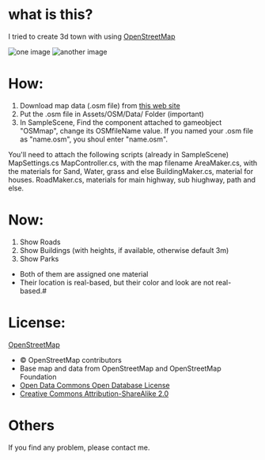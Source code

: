 # what is this?
I tried to create 3d town with using [OpenStreetMap](https://wiki.openstreetmap.org/wiki/Main_Page)

![one image](8F5308E0-978E-42EE-BF78-81F121E8EFD1_1_201_a.jpeg)
![another image](4E73427C-9B97-4AF6-87D6-A1392351DA3B.jpeg)


# How:
1. Download map data (.osm file) from [this web site](https://www.openstreetmap.org/)
2. Put the .osm file in Assets/OSM/Data/ Folder (important)
3. In SampleScene, Find the component <MapController> attached to gameobject "OSMmap", change its OSMfileName value. If you named your .osm file as "name.osm", you shoul enter "name.osm". 

You'll need to attach the following scripts (already in SampleScene)
MapSettings.cs
MapController.cs, with the map filename
AreaMaker.cs, with the materials for Sand, Water, grass and else
BuildingMaker.cs, material for houses.
RoadMaker.cs, materials for main highway, sub hiughway, path and else.



# Now:
1. Show Roads
2. Show Buildings (with heights, if available, otherwise default 3m)
3. Show Parks

- Both of them are assigned one material
- Their location is real-based, but their color and look are not real-based.# 

# License: 
[OpenStreetMap](https://www.openstreetmap.org/copyright/)
- © OpenStreetMap contributors
- Base map and data from OpenStreetMap and OpenStreetMap Foundation
- [Open Data Commons Open Database License](https://opendatacommons.org/licenses/odbl/)
- [Creative Commons Attribution-ShareAlike 2.0](https://creativecommons.org/licenses/by-sa/2.0/)

# Others
If you find any problem, please contact me.
